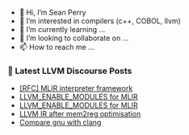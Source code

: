 - 👋 Hi, I’m Sean Perry
- 👀 I’m interested in compilers (c++, COBOL, llvm)
- 🌱 I’m currently learning ...
- 💞️ I’m looking to collaborate on ...
- 📫 How to reach me ...

<!---
s66perry/s66perry is a ✨ special ✨ repository because its `README.md` (this file) appears on your GitHub profile.
You can click the Preview link to take a look at your changes.
--->
### 📕 Latest LLVM Discourse Posts

<!-- DISCOURSE-LLVM:START -->
- [[RFC] MLIR interpreter framework](https://discourse.llvm.org/t/rfc-mlir-interpreter-framework/63567?page=3#post_45)
- [LLVM_ENABLE_MODULES for MLIR](https://discourse.llvm.org/t/llvm-enable-modules-for-mlir/63669#post_5)
- [LLVM_ENABLE_MODULES for MLIR](https://discourse.llvm.org/t/llvm-enable-modules-for-mlir/63669#post_4)
- [LLVM IR after mem2reg optimisation](https://discourse.llvm.org/t/llvm-ir-after-mem2reg-optimisation/63682#post_5)
- [Compare gnu with clang](https://discourse.llvm.org/t/compare-gnu-with-clang/63349#post_5)
<!-- DISCOURSE-LLVM:END -->
